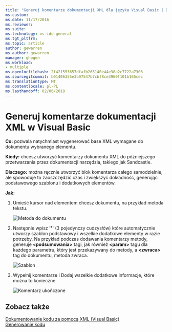```yaml
---
title: "Generuj komentarze dokumentacji XML dla języka Visual Basic | Dokumentacja firmy Microsoft"
ms.custom: 
ms.date: 11/17/2016
ms.reviewer: 
ms.suite: 
ms.technology: vs-ide-general
ms.tgt_pltfrm: 
ms.topic: article
author: gewarren
ms.author: gewarren
manager: ghogen
ms.workload:
- multiple
ms.openlocfilehash: 2f421553657dfafb265140e44e38a2c7722a7303
ms.sourcegitcommit: b01406355e3b97547b7cbf8ce3960f101b165cec
ms.translationtype: MT
ms.contentlocale: pl-PL
ms.lasthandoff: 02/06/2018
---
```

# <a name="generate-xml-documentation-comments-in-visual-basic"></a>Generuj komentarze dokumentacji XML w Visual Basic

**Co:** pozwala natychmiast wygenerować base XML wymagane do dokumentu wybranego elementu. 

**Kiedy:** chcesz utworzyć komentarzy dokumentu XML do późniejszego przetwarzania przez dokumentacji narzędzia, takiego jak Sandcastle.

**Dlaczego:** można ręcznie utworzyć blok komentarza całego samodzielnie, ale spowoduje to zaoszczędzić czas i zwiększyć dokładność, generując podstawowego szablonu i dodatkowych elementów. 

**Jak:**

1. Umieść kursor nad elementem chcesz dokumentu, na przykład metoda tekstu.

   ![Metoda do dokumentu](media/doc-highlight-vb.png)

1. Następnie wpisz **'''** (3 pojedynczy cudzysłów) które automatycznie utworzy szablon podstawowy i wszelkie dodatkowe elementy w razie potrzeby.  Na przykład podczas dodawania komentarzy metody, generuje  **\<podsumowania\>**  tagi, jak również  **\<param\>**  tagu dla każdego parametru, który jest przekazywany do metody, a  **\<zwraca\>**  tag do dokumentu, metoda zwraca.

   ![Szablon](media/doc-preview-vb.png)

1. Wypełnij komentarze i Dodaj wszelkie dodatkowe informacje, które można to konieczne.

   ![Komentarz ukończone](media/doc-result-vb.png)

## <a name="see-also"></a>Zobacz także

[Dokumentowanie kodu za pomocą XML (Visual Basic)](/dotnet/visual-basic/programming-guide/program-structure/documenting-your-code-with-xml)  
[Generowanie kodu](../code-generation-in-visual-studio.md)